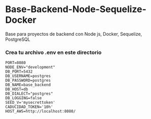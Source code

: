 # Base-Backend-Node-Sequelize-Docker
Base para proyectos de backend con Node js, Docker, Sequelize, PostgreSQL

### Crea tu archivo .env en este directorio
```env
PORT=8080
NODE_ENV="development"
DB_PORT=5432
DB_USERNAME=postgres
DB_PASSWORD=postgres
DB_NAME=base_backend
DB_HOST=db
DB_DIALECT="postgres"
DB_LOGGING=false
SEED_V='mysecrettoken'
CADUCIDAD_TOKEN='10h'
HOST_AWS=http://localhost:8080/
```